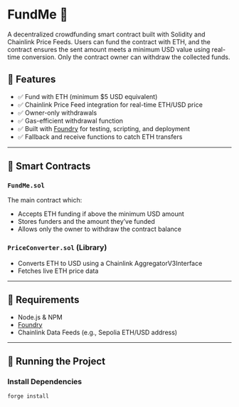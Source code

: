 # FundMe 💸

A decentralized crowdfunding smart contract built with Solidity and Chainlink Price Feeds. Users can fund the contract with ETH, and the contract ensures the sent amount meets a minimum USD value using real-time conversion. Only the contract owner can withdraw the collected funds.

## 🧾 Features

- ✅ Fund with ETH (minimum $5 USD equivalent)
- ✅ Chainlink Price Feed integration for real-time ETH/USD price
- ✅ Owner-only withdrawals
- ✅ Gas-efficient withdrawal function
- ✅ Built with [Foundry](https://book.getfoundry.sh/) for testing, scripting, and deployment
- ✅ Fallback and receive functions to catch ETH transfers

---

## 🧱 Smart Contracts

### `FundMe.sol`
The main contract which:
- Accepts ETH funding if above the minimum USD amount
- Stores funders and the amount they’ve funded
- Allows only the owner to withdraw the contract balance

### `PriceConverter.sol` (Library)
- Converts ETH to USD using a Chainlink AggregatorV3Interface
- Fetches live ETH price data

---

## 🔧 Requirements

- Node.js & NPM
- [Foundry](https://book.getfoundry.sh/getting-started/installation)
- Chainlink Data Feeds (e.g., Sepolia ETH/USD address)

---

## 🧪 Running the Project

### Install Dependencies

```bash
forge install
